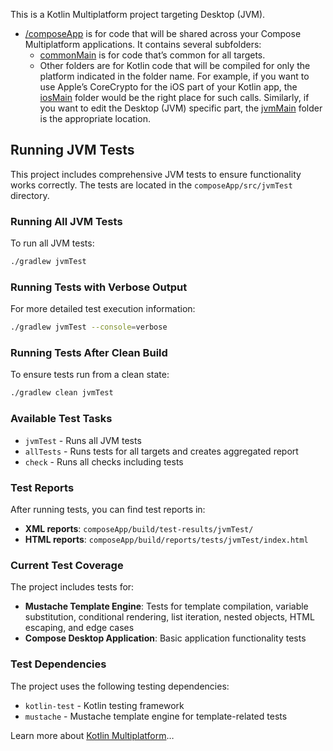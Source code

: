 This is a Kotlin Multiplatform project targeting Desktop (JVM).

* [/composeApp](./composeApp/src) is for code that will be shared across your Compose Multiplatform applications.
  It contains several subfolders:
  - [commonMain](./composeApp/src/commonMain/kotlin) is for code that’s common for all targets.
  - Other folders are for Kotlin code that will be compiled for only the platform indicated in the folder name.
    For example, if you want to use Apple’s CoreCrypto for the iOS part of your Kotlin app,
    the [iosMain](./composeApp/src/iosMain/kotlin) folder would be the right place for such calls.
    Similarly, if you want to edit the Desktop (JVM) specific part, the [jvmMain](./composeApp/src/jvmMain/kotlin)
    folder is the appropriate location.

## Running JVM Tests

This project includes comprehensive JVM tests to ensure functionality works correctly. The tests are located in the `composeApp/src/jvmTest` directory.

### Running All JVM Tests

To run all JVM tests:

```bash
./gradlew jvmTest
```

### Running Tests with Verbose Output

For more detailed test execution information:

```bash
./gradlew jvmTest --console=verbose
```

### Running Tests After Clean Build

To ensure tests run from a clean state:

```bash
./gradlew clean jvmTest
```

### Available Test Tasks

- `jvmTest` - Runs all JVM tests
- `allTests` - Runs tests for all targets and creates aggregated report
- `check` - Runs all checks including tests

### Test Reports

After running tests, you can find test reports in:
- **XML reports**: `composeApp/build/test-results/jvmTest/`
- **HTML reports**: `composeApp/build/reports/tests/jvmTest/index.html`

### Current Test Coverage

The project includes tests for:
- **Mustache Template Engine**: Tests for template compilation, variable substitution, conditional rendering, list iteration, nested objects, HTML escaping, and edge cases
- **Compose Desktop Application**: Basic application functionality tests

### Test Dependencies

The project uses the following testing dependencies:
- `kotlin-test` - Kotlin testing framework
- `mustache` - Mustache template engine for template-related tests

Learn more about [Kotlin Multiplatform](https://www.jetbrains.com/help/kotlin-multiplatform-dev/get-started.html)…